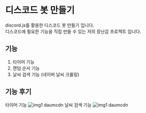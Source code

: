 # 디스코드 봇 만들기 
discord.js를 활용한 디스코드 봇 만들기 입니다. <br>
디스코드에 필요한 기능을 직접 만들 수 있는 저의 장난감 프로젝트 입니다.

## 기능 
1. 타이머 기능 
2. 랜덤 순서 기능 
3. 날씨 검색 기능 (네이버 날씨 크롤링)

## 기능 후기 
타이머 기능
![img1 daumcdn](https://user-images.githubusercontent.com/65848374/207230796-f1622129-f1b0-459d-92c4-692bd0e8e05b.png)
날씨 검색 기능 
![img1 daumcdn](https://user-images.githubusercontent.com/65848374/207230841-84f23f04-c819-4708-939a-8004a870b92f.png)
